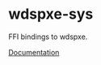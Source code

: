 # wdspxe-sys #
FFI bindings to wdspxe.

[Documentation](https://retep998.github.io/doc/wdspxe-sys/)
